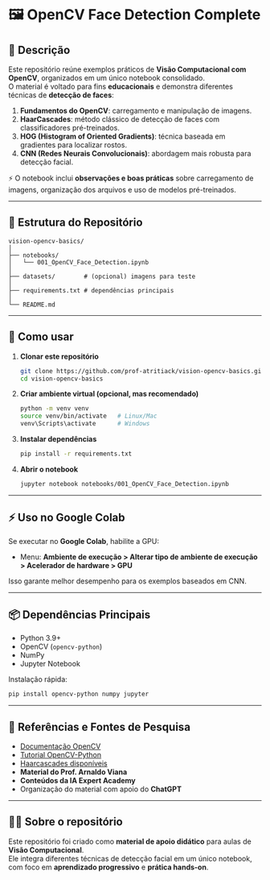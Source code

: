 # 🖼️ OpenCV Face Detection Complete

## 📌 Descrição
Este repositório reúne exemplos práticos de **Visão Computacional com OpenCV**, organizados em um único notebook consolidado.  
O material é voltado para fins **educacionais** e demonstra diferentes técnicas de **detecção de faces**:

1. **Fundamentos do OpenCV**: carregamento e manipulação de imagens.  
2. **HaarCascades**: método clássico de detecção de faces com classificadores pré-treinados.  
3. **HOG (Histogram of Oriented Gradients)**: técnica baseada em gradientes para localizar rostos.  
4. **CNN (Redes Neurais Convolucionais)**: abordagem mais robusta para detecção facial.  

⚡ O notebook inclui **observações e boas práticas** sobre carregamento de imagens, organização dos arquivos e uso de modelos pré-treinados.  

---

## 📂 Estrutura do Repositório
```
vision-opencv-basics/
│
├── notebooks/
│   └── 001_OpenCV_Face_Detection.ipynb
│
├── datasets/        # (opcional) imagens para teste
│
├── requirements.txt # dependências principais
│
└── README.md
```

---

## 🚀 Como usar

1. **Clonar este repositório**
   ```bash
   git clone https://github.com/prof-atritiack/vision-opencv-basics.git
   cd vision-opencv-basics
   ```

2. **Criar ambiente virtual (opcional, mas recomendado)**
   ```bash
   python -m venv venv
   source venv/bin/activate   # Linux/Mac
   venv\Scripts\activate      # Windows
   ```

3. **Instalar dependências**
   ```bash
   pip install -r requirements.txt
   ```

4. **Abrir o notebook**
   ```bash
   jupyter notebook notebooks/001_OpenCV_Face_Detection.ipynb
   ```

---

## ⚡ Uso no Google Colab
Se executar no **Google Colab**, habilite a GPU:  
- Menu: **Ambiente de execução > Alterar tipo de ambiente de execução > Acelerador de hardware > GPU**  

Isso garante melhor desempenho para os exemplos baseados em CNN.

---

## 📦 Dependências Principais
- Python 3.9+  
- OpenCV (`opencv-python`)  
- NumPy  
- Jupyter Notebook  

Instalação rápida:
```bash
pip install opencv-python numpy jupyter
```

---

## 🔗 Referências e Fontes de Pesquisa
- [Documentação OpenCV](https://docs.opencv.org/)  
- [Tutorial OpenCV-Python](https://opencv-python-tutroals.readthedocs.io/)  
- [Haarcascades disponíveis](https://github.com/opencv/opencv/tree/master/data/haarcascades)  
- **Material do Prof. Arnaldo Viana**  
- **Conteúdos da IA Expert Academy**  
- Organização do material com apoio do **ChatGPT**  

---

## 👨‍🏫 Sobre o repositório
Este repositório foi criado como **material de apoio didático** para aulas de **Visão Computacional**.  
Ele integra diferentes técnicas de detecção facial em um único notebook, com foco em **aprendizado progressivo** e **prática hands-on**.
